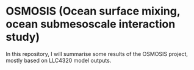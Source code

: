 # OSMOSIS (Ocean surface mixing, ocean submesoscale interaction study)
In this repository, I will summarise some results of the OSMOSIS project, mostly based on LLC4320 model outputs.
